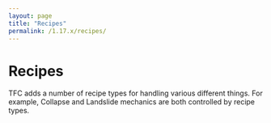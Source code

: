 ```yaml
---
layout: page
title: "Recipes"
permalink: /1.17.x/recipes/
---
```


# Recipes

TFC adds a number of recipe types for handling various different things. For example, Collapse and Landslide mechanics are both controlled by recipe types.